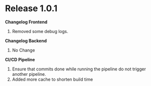 # Release 1.0.1

**Changelog Frontend**
1. Removed some debug logs.

**Changelog Backend**
1. No Change

**CI/CD Pipeline**
1. Ensure that commits done while running the pipeline do not trigger another pipeline.
2. Added more cache to shorten build time